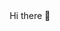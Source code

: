 <div align="center">
 Hi there 👋
</div>
<!--
**small-kite/small-kite** is a ✨ _special_ ✨ repository because its `README.md` (this file) appears on your GitHub profile.

Here are some ideas to get you started:

- 🔭 I’m currently working on ...
- 🌱 I’m currently learning ...
- 👯 I’m looking to collaborate on ...
- 🤔 I’m looking for help with ...
- 💬 Ask me about ...
- 📫 How to reach me: ...
- 😄 Pronouns: ...
- ⚡ Fun fact: ...
-->

<div align="center">
<a href="https://github.com/devxb/gitanimals">
  <img src="https://render.gitanimals.org/farms/{small-kite}"/>
</a>
</div>
